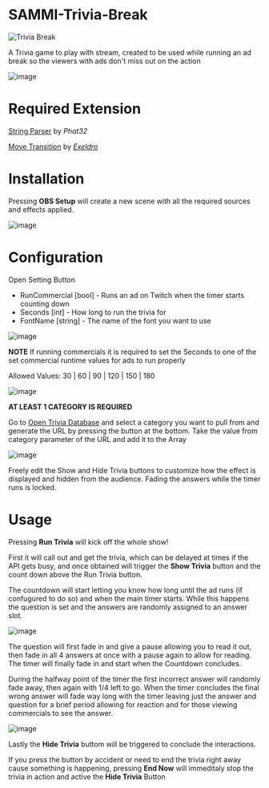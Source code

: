 # SAMMI-Trivia-Break

![Trivia Break](https://user-images.githubusercontent.com/10120690/197650613-4230cbb2-576e-4332-aec1-254c7ec8009d.png)

A Trivia game to play with stream, created to be used while running an ad break so the viewers with ads don't miss out on the action

![image](https://user-images.githubusercontent.com/10120690/201445100-8e725837-6933-4af9-a6f1-96abf7d287e0.png)

# Required Extension

[String Parser](https://github.com/Phat32/SAMMI-String-Parser) by *Phat32*

[Move Transition](https://obsproject.com/forum/resources/move-transition.913/) by *[Exeldro](https://github.com/exeldro)*

# Installation

Pressing **OBS Setup** will create a new scene with all the required sources and effects applied.

![image](https://user-images.githubusercontent.com/10120690/197630222-b2c14022-ba58-4689-8df0-f26580e2f165.png)

# Configuration

Open Setting Button

- RunCommercial [bool] - Runs an ad on Twitch when the timer starts counting down
- Seconds [int] - How long to run the trivia for
- FontName [string] - The name of the font you want to use

![image](https://user-images.githubusercontent.com/10120690/197626661-7ef6e196-f4f7-4897-8966-242b3857a58e.png)

**NOTE**
If running commercials it is required to set the Seconds to one of the set commercial runtime values for ads to run properly

Allowed Values:  30 | 60 | 90 | 120 | 150 | 180

![image](https://user-images.githubusercontent.com/10120690/197626855-3163009f-ef21-4736-ba60-3ef8d08dc718.png)

**AT LEAST 1 CATEGORY IS REQUIRED**

Go to [Open Trivia Database](https://opentdb.com/api_config.php) and select a category you want to pull from and generate the URL by pressing the button at the bottom.
Take the value from category parameter of the URL and add it to the Array

![image](https://user-images.githubusercontent.com/10120690/197627556-9aff3be5-21c7-4f61-bc15-7ea146e1b44c.png)

Freely edit the Show and Hide Trivia buttons to customize how the effect is displayed and hidden from the audience. Fading the answers while the timer runs is locked.

# Usage

Pressing **Run Trivia** will kick off the whole show!

First it will call out and get the trivia, which can be delayed at times if the API gets busy, and once obtained will trigger the **Show Trivia** button and the count down above the Run Trivia button.

The countdown will start letting you know how long until the ad runs (if confugured to do so) and when the main timer starts. While this happens the question is set and the answers are randomly assigned to an answer slot.

![image](https://user-images.githubusercontent.com/10120690/197629922-2a1aee60-70e7-4030-9bb5-8cc51d6a0089.png)

The question will first fade in and give a pause allowing you to read it out, then fade in all 4 answers at once with a pause again to allow for reading. The timer will finally fade in and start when the Countdown concludes.

During the halfway point of the timer the first incorrect answer will randomly fade away, then again with 1/4 left to go. When the timer concludes the final wrong answer will fade way long with the timer leaving just the answer and question for a brief period allowing for reaction and for those viewing commercials to see the answer.

![image](https://user-images.githubusercontent.com/10120690/197630084-9218d6c4-5b87-4686-9f4d-3cbd062aa24b.png)

Lastly the **Hide Trivia** buttom will be triggered to conclude the interactions.

If you press the button by accident or need to end the trivia right away cause something is happening, pressing **End Now** will immeditaly stop the trivia in action and active the **Hide Trivia** Button
